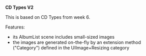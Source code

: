 **CD Types V2**

This is based on CD Types from week 6.

Features:
- its AlbumList scene includes small-sized images
- the images are generated on-the-fly by an extension method ("Category") defined in the UIImage+Resizing category
